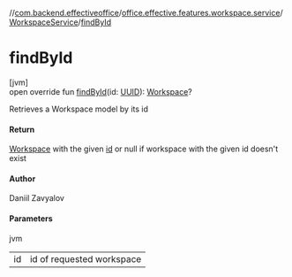 //[com.backend.effectiveoffice](../../../index.md)/[office.effective.features.workspace.service](../index.md)/[WorkspaceService](index.md)/[findById](find-by-id.md)

# findById

[jvm]\
open override fun [findById](find-by-id.md)(id: [UUID](https://docs.oracle.com/javase/8/docs/api/java/util/UUID.html)): [Workspace](../../office.effective.model/-workspace/index.md)?

Retrieves a Workspace model by its id

#### Return

[Workspace](../../office.effective.model/-workspace/index.md) with the given [id](find-by-id.md) or null if workspace with the given id doesn't exist

#### Author

Daniil Zavyalov

#### Parameters

jvm

| | |
|---|---|
| id | id of requested workspace |
